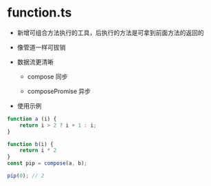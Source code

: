 # function.ts

+ 新增可组合方法执行的工具，后执行的方法是可拿到前面方法的返回的

+ 像管道一样可拔销

+ 数据流更清晰

    - compose 同步

    - composePromise 异步

* 使用示例

```ts
function a (i) {
    return i > 2 ? i + 1 : i;
}

function b(i) {
    return i * 2
}
const pip = compose(a, b);

pip(0); // 2
```